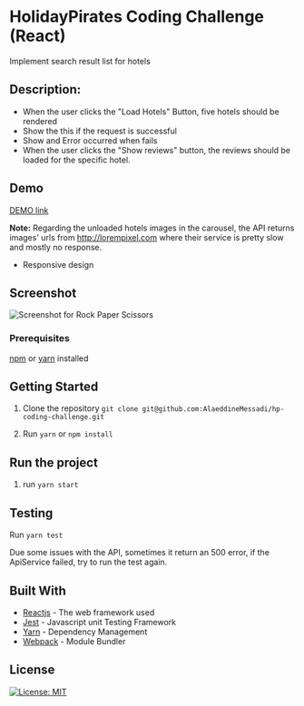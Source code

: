 # HolidayPirates Coding Challenge (React)
Implement search result list for hotels

## Description:
- When the user clicks the "Load Hotels" Button, five hotels should be rendered
- Show the this if the request is successful
- Show and Error occurred when fails
- When the user clicks the "Show reviews" button, the reviews should be loaded for the specific hotel.


## Demo

[DEMO link](https://dist-ihhctrvagv.now.sh )

**Note:** Regarding the unloaded hotels images in the carousel, the API returns images' urls from http://lorempixel.com where their service is pretty slow and mostly no response.

- Responsive design

## Screenshot
![Screenshot for Rock Paper Scissors](https://raw.githubusercontent.com/AlaeddineMessadi/hp-coding-challenge/master/assets/screenshot-hp.png)

### Prerequisites
[npm](https://www.npmjs.com/get-npm) or [yarn](https://yarnpkg.com/en/docs/install) installed

## Getting Started
1. Clone the repository
`git clone git@github.com:AlaeddineMessadi/hp-coding-challenge.git`

2. Run `yarn` or `npm install`


## Run the project 
1. run `yarn start`

## Testing

Run `yarn test`

Due some issues with the API, sometimes it return an 500 error, if the ApiService failed, try to run the test again.

## Built With
* [Reactjs](https://reactjs.org/) - The web framework used
* [Jest](https://jestjs.io) - Javascript unit Testing Framework
* [Yarn](https://yarnpkg.com/) - Dependency Management
* [Webpack](https://webpack.js.org) - Module Bundler

## License
[![License: MIT](https://img.shields.io/badge/License-MIT-yellow.svg)](https://opensource.org/licenses/MIT)